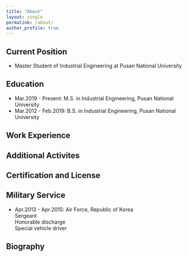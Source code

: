 ```yaml
---
title: "About"
layout: single
permalink: /about/
author_profile: true
---
```


Current Position
------
* Master Student of Industrial Engineering at Pusan National University

Education
------
* Mar.2019 - Present: M.S. in Industrial Engineering, Pusan National University  
* Mar.2012 - Feb.2019: B.S. in Industrial Engineering, Pusan National University
              
Work Experience
------

Additional Activites
-----

Certification and License
-----

Military Service
------
* Apr.2013 - Apr.2015: Air Force, Republic of Korea  
                       Sergeant  
                       Honorable discharge  
                       Special vehicle driver
                       
Biography
------
